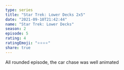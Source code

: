 ```yaml
---
type: series
title: "Star Trek: Lower Decks 2x5"
date: "2021-09-10T21:42:44"
name: "Star Trek: Lower Decks"
season: 2
episode: 5
rating: 4
ratingEmoji: "⭐️⭐️⭐️⭐️"
share: true
---
```


All rounded episode, the car chase was well animated
